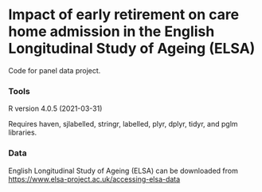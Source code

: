 # Impact of early retirement on care home admission in the English Longitudinal Study of Ageing (ELSA)

Code for panel data project.

### Tools

R version 4.0.5 (2021-03-31)

Requires haven, sjlabelled, stringr, labelled, plyr, dplyr, tidyr, and pglm libraries.

### Data

English Longitudinal Study of Ageing (ELSA) can be downloaded from https://www.elsa-project.ac.uk/accessing-elsa-data
